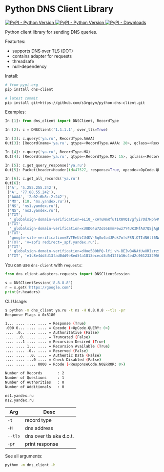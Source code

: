 # Python DNS Client Library

[ ![PyPI - Python Version](https://img.shields.io/pypi/v/dns-client) ]()
[ ![PyPI - Python Version](https://img.shields.io/pypi/pyversions/dns-client) ]()
[ ![PyPI - Downloads](https://img.shields.io/pypi/dm/dns-client) ]()

Python client library for sending DNS queries.

Featurtes:

* supports DNS over TLS (DOT)
* contains adapter for requests
* threadsafe
* null-dependency

Install:

```bash
# from pypi.org
pip install dns-client

# latest commit
pip install git+https://github.com/s3rgeym/python-dns-client.git
```

Examples:

```python
In [1]: from dns_client import DNSClient, RecordType

In [2]: c = DNSClient('1.1.1.1', over_tls=True)

In [3]: c.query('ya.ru', RecordType.AAAA)
Out[3]: [Record(name='ya.ru', qtype=<RecordType.AAAA: 28>, qclass=<RecordClass.IN: 1>, ttl=76, value='2a02:6b8::2:242')]

In [4]: c.query('ya.ru', RecordType.MX)
Out[4]: [Record(name='ya.ru', qtype=<RecordType.MX: 15>, qclass=<RecordClass.IN: 1>, ttl=2242, value=(10, 'mx.yandex.ru'))]

In [5]: c.get_query_response('ya.ru')
Out[5]: Packet(header=Header(id=47527, response=True, opcode=<OpCode.QUERY: 0>, authoritative=False, truncated=False, recursion_desired=True, recursion_available=True, reserved=False, authentic_data=False, check_disabled=False, rcode=<ResponseCode.NOERROR: 0>, num_questions=1, num_records=2, num_authorities=0, num_additionals=0), questions=[Question(name='ya.ru', qtype=<RecordType.A: 1>, qclass=<RecordClass.IN: 1>)], records=[Record(name='ya.ru', qtype=<RecordType.A: 1>, qclass=<RecordClass.IN: 1>, ttl=266, value='77.88.55.242'), Record(name='ya.ru', qtype=<RecordType.A: 1>, qclass=<RecordClass.IN: 1>, ttl=266, value='5.255.255.242')])

In [6]: c.get_all_records('ya.ru')
Out[6]:
[('A', '5.255.255.242'),
 ('A', '77.88.55.242'),
 ('AAAA', '2a02:6b8::2:242'),
 ('MX', (10, 'mx.yandex.ru')),
 ('NS', 'ns1.yandex.ru'),
 ('NS', 'ns2.yandex.ru'),
 ('TXT',
  '_globalsign-domain-verification=eLi0_-xATuNmRfuTIX8VQIvgfyi7Od7Hph4V0yNisF'),
 ('TXT',
  '_globalsign-domain-verification=xUUDG4u7Zo56EmmFewz7Y4UK3MfAU7QSjAgBsy0w6q'),
 ('TXT',
  'google-site-verification=SVTEeUiCU4KV-5qGw4o4JPok7mfsP8NtQTIdN6tt6Nw'),
 ('TXT', 'v=spf1 redirect=_spf.yandex.ru'),
 ('TXT',
  '_globalsign-domain-verification=dHoe580bPQ-lfi_vh-BEIwB4NAtUwURIzrzsivByVL'),
 ('TXT', 'e1c8e4dd3d13fad0dd9e8ed54a1813ececd3d5412fb16c4ed2c0612332950fe')]
```

You can use `dns-client` with `requests`:

```python
from dns_client.adapters.requests import DNSClientSession

s = DNSClientSession('8.8.8.8')
r = s.get('https://google.com')
print(r.headers)
```

CLI Usage:

```bash
$ python -m dns_client ya.ru -t ns -H 8.8.8.8 --tls -pr
Response Flags = 0x8180

1... .... .... .... = Response (True)
.000 0... .... .... = Opcode (<OpCode.QUERY: 0>)
.... .0.. .... .... = Authoritative (False)
.... ..0. .... .... = Truncated (False)
.... ...1 .... .... = Recursion Desired (True)
.... .... 1... .... = Recursion Available (True)
.... .... .0.. .... = Reserved (False)
.... .... ..0. .... = Authentic Data (False)
.... .... ...0 .... = Check Disabled (False)
.... .... .... 0000 = Rcode (<ResponseCode.NOERROR: 0>)

Number of Records       : 2
Number of Questions     : 1
Number of Authorities   : 0
Number of Additionals   : 0

ns1.yandex.ru
ns2.yandex.ru
```

| Arg | Desc |
| --- | --- |
| `-t` | record type |
| `-H` | dns address |
| `--tls` | dns over tls aka d.o.t. |
| `-pr` | print response |

See all arguments:

```bash
python -m dns_client -h
```
